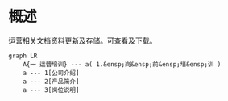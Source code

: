 
# 概述

运营相关文档资料更新及存储。可查看及下载。

```mermaid
graph LR
    A{一 运营培训} --- a( 1.&ensp;岗&ensp;前&ensp;培&ensp;训 )    
    a --- 1[公司介绍] 
    a --- 2[产品简介] 
    a --- 3[岗位说明] 
```
